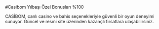 #Casibom Yılbaşı Özel Bonusları %100

CASİBOM, canlı casino ve bahis seçenekleriyle güvenli bir oyun deneyimi sunuyor. Güncel ve resmi site üzerinden kazançlı fırsatlara ulaşabilirsiniz.
